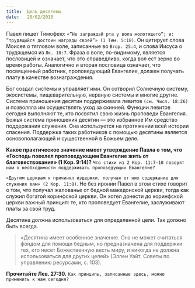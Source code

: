 ```yaml
---
title:  Цель десятины
date:   20/02/2018
---
```


Павел пишет Тимофею: `«”Не заграждай рта у вола молотящего”; и: ”трудящийся достоин награды своей”» (1 Тим. 5:18)`. Он цитирует слова Моисея о тягловом воле, записанные во `Втор. 25:4`, и слова Иисуса о трудящемся из `Лк. 10:7`. Фраза о воле, по-видимому, является пословицей и означает, что это справедливо, когда вол ест зерно во время работы. Аналогично и вторая пословица означает, что посвященный работник, проповедующий Евангелие, должен получать плату в качестве вознаграждения.

Бог создал системы и управляет ими. Он сотворил Солнечную систему, экосистемы, пищеварительную, нервную системы и многие другие. Система приношения десятин поддерживала левитов `(см. Числ. 18:26)` и позволяла им осуществлять уход за скинией. Функции левитов сегодня выполняют те, кто посвятил свою жизнь проповеди Евангелия. Божья система приношения десятин — это избранное Им средство поддержания служения. Она используется на протяжении всей истории спасения. Поддержка таких работников с помощью десятины является основополагающей и существенной в Божьем деле.

**Какое практическое значение имеет утверждение Павла о том, что «Господь повелел проповедующим Евангелие жить от благовествования» (1 Кор. 9:14)?**
`Что стихи из 2 Кор. 11:7–10 говорят нам о необходимости поддерживать проповедующих Евангелие?`

`«Другим церквам я причинял издержки, получая от них содержание для служения вам» (2 Кор. 11:8)`. Не без иронии Павел в этом стихе говорит о том, что получал жалованье от бедной македонской церкви, тогда как служил богатой коринфской церкви. Он хотел донести до коринфской церкви важный принцип: те, кто проповедует Евангелие, заслуживают платы за свой труд.

Десятина должна использоваться для определенной цели. Так должно быть всегда. 

> «Десятина имеет особенное значение. Она не может считаться фондом для помощи бедным, но предназначена для поддержки тех, кто несет Божественную весть миру, и никогда не должна использоваться для других целей» (Эллен Уайт. Советы по управлению ресурсами, с. 103).

**Прочитайте Лев. 27:30.** `Как принципы, записанные здесь, можно применить к нам сегодня?`